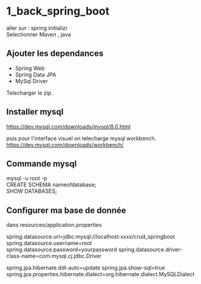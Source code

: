 # 1_back_spring_boot

aller sur : spring initializr <br>
Selectionner Maven , java 

## Ajouter les dependances

- Spring Web
- Spring Data JPA
- MySql Driver

Telecharger le zip. 

## Installer mysql

https://dev.mysql.com/downloads/mysql/8.0.html

puis pour l'interface visuel on telecharge mysql workbench. <br>
https://dev.mysql.com/downloads/workbench/

## Commande mysql

mysql -u root -p <br>
CREATE SCHEMA nameofdatabase; <br>
SHOW DATABASES; <br>

## Configurer ma base de donnée

dans resources/application.properties 

spring.datasource.url=jdbc:mysql://localhost:xxxx/crud_springboot
spring.datasource.username=root
spring.datasource.password=yourpassword
spring.datasource.driver-class-name=com.mysql.cj.jdbc.Driver

spring.jpa.hibernate.ddl-auto=update
spring.jpa.show-sql=true
spring.jpa.properties.hibernate.dialect=org.hibernate.dialect.MySQLDialect


